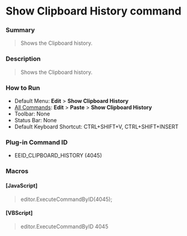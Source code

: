 # Show Clipboard History command

### Summary

> Shows the Clipboard history.

### Description

> Shows the Clipboard history.

### How to Run

- Default Menu: **Edit** \> **Show Clipboard History**
- [All Commands](../tools/all_commands): **Edit** \> **Paste**
\> **Show Clipboard History**
- Toolbar: None
- Status Bar: None
- Default Keyboard Shortcut: CTRL+SHIFT+V, CTRL+SHIFT+INSERT

### Plug-in Command ID

- EEID\_CLIPBOARD\_HISTORY (4045)

### Macros

#### \[JavaScript\]

> editor.ExecuteCommandByID(4045);

#### \[VBScript\]

> editor.ExecuteCommandByID 4045
